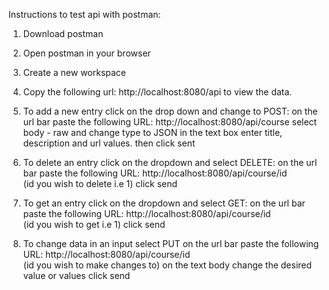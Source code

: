 Instructions to test api with postman:

1. Download postman
2. Open postman in your browser
3. Create a new workspace
4. Copy the following url: http://localhost:8080/api to view the data.

5. To add a new entry click on the drop down and change to POST:
   on the url bar paste the following URL: http://localhost:8080/api/course
   select body - raw and change type to JSON
   in the text box enter title, description and url values.
   then click sent

6. To delete an entry click on the dropdown and select DELETE:
   on the url bar paste the following URL: http://localhost:8080/api/course/id  
   (id you wish to delete i.e 1)
   click send

7. To get an entry click on the dropdown and select GET:
   on the url bar paste the following URL: http://localhost:8080/api/course/id  
   (id you wish to get i.e 1)
   click send

8. To change data in an input select PUT
   on the url bar paste the following URL: http://localhost:8080/api/course/id  
    (id you wish to make changes to)
   on the text body change the desired value or values
   click send
